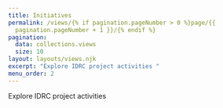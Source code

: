 ```yaml
---
title: Initiatives
permalink: /views/{% if pagination.pageNumber > 0 %}page/{{
  pagination.pageNumber + 1 }}/{% endif %}
pagination:
  data: collections.views
  size: 10
layout: layouts/views.njk
excerpt: "Explore IDRC project activities "
menu_order: 2
---
```

Explore IDRC project activities
